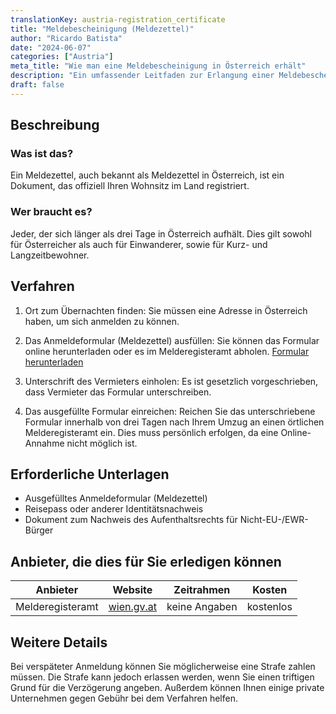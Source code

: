 ```yaml
---
translationKey: austria-registration_certificate
title: "Meldebescheinigung (Meldezettel)"
author: "Ricardo Batista"
date: "2024-06-07"
categories: ["Austria"]
meta_title: "Wie man eine Meldebescheinigung in Österreich erhält"
description: "Ein umfassender Leitfaden zur Erlangung einer Meldebescheinigung oder eines Meldezettels in Österreich."
draft: false
---
```


## Beschreibung
### Was ist das?
Ein Meldezettel, auch bekannt als Meldezettel in Österreich, ist ein Dokument, das offiziell Ihren Wohnsitz im Land registriert.

### Wer braucht es?
Jeder, der sich länger als drei Tage in Österreich aufhält. Dies gilt sowohl für Österreicher als auch für Einwanderer, sowie für Kurz- und Langzeitbewohner.

## Verfahren

1. Ort zum Übernachten finden: Sie müssen eine Adresse in Österreich haben, um sich anmelden zu können.

2. Das Anmeldeformular (Meldezettel) ausfüllen: Sie können das Formular online herunterladen oder es im Melderegisteramt abholen. [Formular herunterladen](https://www.wien.gv.at/amtswege/meldeservice/meldezettel.html)

3. Unterschrift des Vermieters einholen: Es ist gesetzlich vorgeschrieben, dass Vermieter das Formular unterschreiben.

4. Das ausgefüllte Formular einreichen: Reichen Sie das unterschriebene Formular innerhalb von drei Tagen nach Ihrem Umzug an einen örtlichen Melderegisteramt ein. Dies muss persönlich erfolgen, da eine Online-Annahme nicht möglich ist.

## Erforderliche Unterlagen

- Ausgefülltes Anmeldeformular (Meldezettel)
- Reisepass oder anderer Identitätsnachweis
- Dokument zum Nachweis des Aufenthaltsrechts für Nicht-EU-/EWR-Bürger

## Anbieter, die dies für Sie erledigen können

| Anbieter           | Website                                            | Zeitrahmen | Kosten |
| ------------------ |----------------------------------------------------| --------- | ------ |
| Melderegisteramt  | [wien.gv.at](https://www.wien.gv.at/amtswege/meldeservice/meldezettel.html) | keine Angaben  | kostenlos |

## Weitere Details
Bei verspäteter Anmeldung können Sie möglicherweise eine Strafe zahlen müssen. Die Strafe kann jedoch erlassen werden, wenn Sie einen triftigen Grund für die Verzögerung angeben. Außerdem können Ihnen einige private Unternehmen gegen Gebühr bei dem Verfahren helfen.